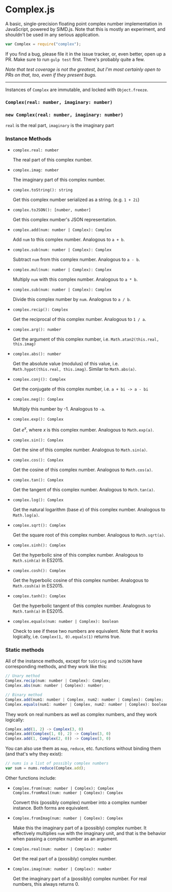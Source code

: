 Complex.js
==========

A basic, single-precision floating point complex number implementation in JavaScript, powered by SIMD.js. Note that this is mostly an experiment, and shouldn't be used in any serious application.

```js
var Complex = require("complex");
```

If you find a bug, please file it in the issue tracker, or, even better, open up a PR. Make sure to run `gulp test` first. There's probably quite a few.

*Note that test coverage is not the greatest, but I'm most certainly open to PRs on that, too, even if they present bugs.*

---

Instances of `Complex` are immutable, and locked with `Object.freeze`.

### `Complex(real: number, imaginary: number)`
### `new Complex(real: number, imaginary: number)`

`real` is the real part, `imaginary`  is the imaginary part

### Instance Methods

-   `complex.real: number`

    The real part of this complex number.

-   `complex.imag: number`

    The imaginary part of this complex number.

-   `complex.toString(): string`

    Get this complex number serialized as a string. (e.g. `1 + 2i`)

-   `complex.toJSON(): [number, number]`

    Get this complex number's JSON representation.

-   `complex.add(num: number | Complex): Complex`

    Add `num` to this complex number. Analogous to `a + b`.

-   `complex.sub(num: number | Complex): Complex`

    Subtract `num` from this complex number. Analogous to `a - b`.

-   `complex.mul(num: number | Complex): Complex`

    Multiply `num` with this complex number. Analogous to `a * b`.

-   `complex.sub(num: number | Complex): Complex`

    Divide this complex number by `num`. Analogous to `a / b`.

-   `complex.recip(): Complex`

    Get the reciprocal of this complex number. Analogous to `1 / a`.

-   `complex.arg(): number`

    Get the argument of this complex number, i.e. `Math.atan2(this.real, this.imag)`

-   `complex.abs(): number`

    Get the absolute value (modulus) of this value, i.e. `Math.hypot(this.real, this.imag)`. Similar to `Math.abs(a)`.

-   `complex.conj(): Complex`

    Get the conjugate of this complex number, i.e. `a + bi -> a - bi`

-   `complex.neg(): Complex`

    Multiply this number by -1. Analogous to `-a`.

-   `complex.exp(): Complex`

    Get *e*<sup>*x*</sup>, where *x* is this complex number. Analogous to `Math.exp(a)`.

-   `complex.sin(): Complex`

    Get the sine of this complex number. Analogous to `Math.sin(a)`.

-   `complex.cos(): Complex`

    Get the cosine of this complex number. Analogous to `Math.cos(a)`.

-   `complex.tan(): Complex`

    Get the tangent of this complex number. Analogous to `Math.tan(a)`.

-   `complex.log(): Complex`

    Get the natural logarithm (base *e*) of this complex number. Analogous to `Math.log(a)`.

-   `complex.sqrt(): Complex`

    Get the square root of this complex number. Analogous to `Math.sqrt(a)`.

-   `complex.sinh(): Complex`

    Get the hyperbolic sine of this complex number. Analogous to `Math.sinh(a)` in ES2015.

-   `complex.cosh(): Complex`

    Get the hyperbolic cosine of this complex number. Analogous to `Math.cosh(a)` in ES2015.

-   `complex.tanh(): Complex`

    Get the hyperbolic tangent of this complex number. Analogous to `Math.tanh(a)` in ES2015.

-   `complex.equals(num: number | Complex): boolean`

    Check to see if these two numbers are equivalent. Note that it works logically, i.e. `Complex(1, 0).equals(1)` returns true.

### Static methods

All of the instance methods, except for `toString` and `toJSON` have corresponding methods, and they work like this:

```js
// Unary method
Complex.recip(num: number | Complex): Complex;
Complex.abs(num: number | Complex): number;

// Binary method
Complex.add(num1: number | Complex, num2: number | Complex): Complex;
Complex.equals(num1: number | Complex, num2: number | Complex): boolean;
```

They work on real numbers as well as complex numbers, and they work logically:

```js
Complex.add(1, 2) -> Complex(3, 0)
Complex.add(Complex(1, 0), 2) -> Complex(3, 0)
Complex.add(1, Complex(2, 0)) -> Complex(3, 0)
```

You can also use them as `map`, `reduce`, etc. functions without binding them (and that's why they exist):

```js
// nums is a list of possibly complex numbers
var sum = nums.reduce(Complex.add);
```

Other functions include:

-   `Complex.from(num: number | Complex): Complex`<br>
    `Complex.fromReal(num: number | Complex): Complex`

    Convert this (possibly complex) number into a complex number instance. Both forms are equivalent.

-   `Complex.fromImag(num: number | Complex): Complex`

    Make this the imaginary part of a (possibly) complex number. It effectively multiplies `num` with the imaginary unit, and that is the behavior when passing a complex number as an argument.

-   `Complex.real(num: number | Complex): number`

    Get the real part of a (possibly) complex number.

-   `Complex.imag(num: number | Complex): number`

    Get the imaginary part of a (possibly) complex number. For real numbers, this always returns 0.
